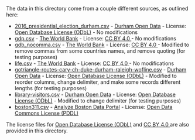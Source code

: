 The data in this directory come from a couple different sources, as outlined here:

* [2016_presidential_election_durham.csv](https://opendurham.nc.gov/explore/dataset/2016_presidential_election_durham/) - [Durham Open Data](https://opendurham.nc.gov/pages/home/) - License: [Open Database License (ODbL)](https://opendatacommons.org/licenses/odbl/) - No modifications
* [gdp.csv](https://data.worldbank.org/indicator/NY.GDP.MKTP.CD) - [The World Bank](https://data.worldbank.org) - License: [CC BY 4.0 ](https://creativecommons.org/licenses/by/4.0/) - No modifications
* [gdb_nocomma.csv](https://data.worldbank.org/indicator/NY.GDP.MKTP.CD) - [The World Bank](https://data.worldbank.org) - License: [CC BY 4.0 ](https://creativecommons.org/licenses/by/4.0/) - Modified to remove commas from some countries names, and remove quoting (for testing purposes)
* [life.csv](https://data.worldbank.org/indicator/SP.DYN.LE00.IN) - [The World Bank](https://data.worldbank.org) - License: [CC BY 4.0 ](https://creativecommons.org/licenses/by/4.0/) - No modifications
* [gotriangle-routes-cary-ch-duke-durham-raleigh-wofline.csv](https://opendurham.nc.gov/explore/dataset/gotriangle-routes-cary-ch-duke-durham-raleigh-wofline/) - [Durham Open Data](https://opendurham.nc.gov/pages/home/) - License: [Open Database License (ODbL)](https://opendatacommons.org/licenses/odbl/) - Modified to reorder columns, change delimiter, and make some records different lengths (for testing purposes)
* [library-visitors.csv](https://opendurham.nc.gov/explore/dataset/library-visitors/) - [Durham Open Data](https://opendurham.nc.gov/pages/home/) - License: [Open Database License (ODbL)](https://opendatacommons.org/licenses/odbl/) - Modified to change delimiter (for testing purposes)
* [boston311.csv](https://data.boston.gov/dataset/311-service-requests) - [Analyze Boston Data Portal](https://data.boston.gov/) - License: [Open Data Commons License (PDDL)](https://opendatacommons.org/licenses/pddl/)

The license files for [Open Database License (ODbL)](https://opendatacommons.org/licenses/odbl/) and [CC BY 4.0 ](https://creativecommons.org/licenses/by/4.0/) are also provided in this directory.

